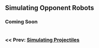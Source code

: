 ## Simulating Opponent Robots

### Coming Soon

<div style="display:flex">
    <h3 style="width:49%"><< Prev: <a href="https://shenzhen-robotics-alliance.github.io/maple-sim/6_SIMULATING_PROJECTILES.html">Simulating Projectiles</a></h3>
</div>